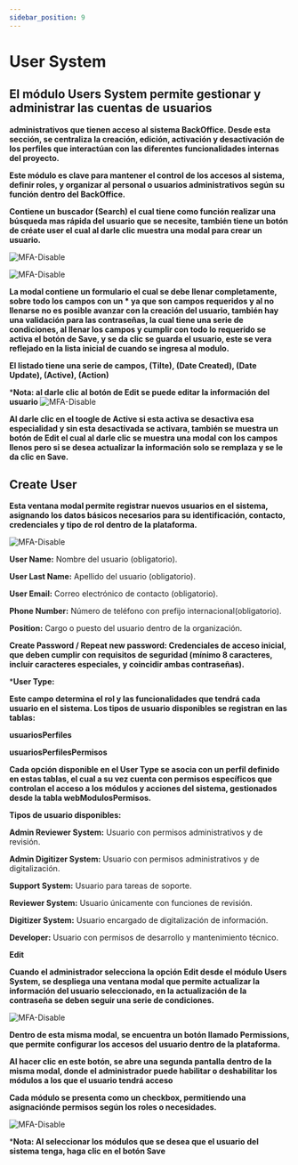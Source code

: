```yaml
---
sidebar_position: 9
---
```


# User System

## El módulo Users System permite gestionar y administrar las cuentas de usuarios

**administrativos que tienen acceso al sistema BackOffice. Desde esta sección, se centraliza la creación, edición, activación y desactivación de los perfiles que interactúan con las diferentes funcionalidades internas del proyecto.**

**Este módulo es clave para mantener el control de los accesos al sistema, definir roles, y organizar al personal o usuarios administrativos según su función dentro del BackOffice.**

**Contiene un buscador (Search) el cual tiene como función realizar una búsqueda mas rápida del usuario que se necesite, también tiene un botón de créate user el cual al darle clic muestra una modal para crear un usuario.**

![MFA-Disable](/img/backoffice-user/boton_create_user.png)

![MFA-Disable](/img/backoffice-user/list_users_system.png)

**La modal contiene un formulario el cual se debe llenar completamente, sobre todo los campos con un * ya que son campos requeridos y al no llenarse no es posible avanzar con la creación del usuario, también hay una validación para las contraseñas, la cual tiene una serie de condiciones, al llenar los campos y cumplir con todo lo requerido se activa el botón de Save, y se da clic se guarda el usuario, este se vera reflejado en la lista inicial de cuando se ingresa al modulo.**

**El listado tiene una serie de campos\, (Tilte), (Date Created), (Date Update), (Active), (Action)**

***Nota: al darle clic al botón de Edit se puede editar la información del usuario**
![MFA-Disable](/img/backoffice-user/create_new_user_system.png)

**Al darle clic en el toogle de Active si esta activa se desactiva esa especialidad y sin esta desactivada se activara, también se muestra un botón de Edit el cual al darle clic se muestra una modal con los campos llenos pero si se desea actualizar la información solo se remplaza y se le da clic en Save.**

## Create User

**Esta ventana modal permite registrar nuevos usuarios en el sistema, asignando los datos básicos necesarios para su identificación, contacto, credenciales y tipo de rol dentro de la plataforma.**

![MFA-Disable](/img/backoffice-user/modal_create_user_backoffice.png)

**User Name:**
 Nombre del usuario (obligatorio).

**User Last Name:**
 Apellido del usuario (obligatorio).

**User Email:**
Correo electrónico de contacto (obligatorio).

**Phone Number:**
 Número de teléfono con prefijo internacional(obligatorio).

**Position:**
 Cargo o puesto del usuario dentro de la organización.

**Create Password / Repeat new password: Credenciales de acceso inicial, que deben cumplir con requisitos de seguridad (mínimo 8 caracteres, incluir caracteres especiales, y coincidir ambas contraseñas).**

***User Type:**

**Este campo determina el rol y las funcionalidades que tendrá cada usuario en el sistema. Los tipos de usuario disponibles se registran en las tablas:**

**usuariosPerfiles**

**usuariosPerfilesPermisos**

**Cada opción disponible en el User Type se asocia con un perfil definido en estas tablas, el cual a su vez cuenta con permisos específicos que controlan el acceso a los módulos y acciones del sistema, gestionados desde la tabla webModulosPermisos.**

**Tipos de usuario disponibles:**

**Admin Reviewer System:**
Usuario con permisos administrativos y de
revisión.


**Admin Digitizer System:**
Usuario con permisos administrativos y de digitalización.

**Support System:**
Usuario para tareas de soporte.

**Reviewer System:**
Usuario únicamente con funciones de revisión.

**Digitizer System:**
Usuario encargado de digitalización de información.

**Developer:**
Usuario con permisos de desarrollo y mantenimiento técnico.

**Edit**

**Cuando el administrador selecciona la opción Edit desde el módulo Users System, se despliega una ventana modal que permite actualizar la información del usuario seleccionado, en la actualización de la contraseña se deben seguir una serie de condiciones.**

![MFA-Disable](/img/backoffice-user/edit_modal_user_system.png)

**Dentro de esta misma modal, se encuentra un botón llamado Permissions, que permite configurar los accesos del usuario dentro de la plataforma.**

**Al hacer clic en este botón, se abre una segunda pantalla dentro de la misma modal, donde el administrador puede habilitar o deshabilitar los módulos a los que el usuario tendrá acceso**

**Cada módulo se presenta como un checkbox, permitiendo una asignaciónde permisos según los roles o necesidades.**

![MFA-Disable](/img/backoffice-user/edit_modal_permissions_usersystem.png)

***Nota: Al seleccionar los módulos que se desea que el usuario del sistema tenga, haga clic en el botón Save**
